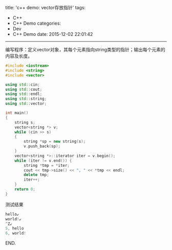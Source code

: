 title: 'c++ demo: vector存放指针'
tags:
  - C++
  - C++ Demo
categories:
  - Dev
  - C++ Demo
date: 2015-12-02 22:01:42
---

编写程序：定义vector对象，其每个元素指向string类型的指针；输出每个元素的内容及长度。

<!-- more -->

```C++
#include <iostream>
#include <string>
#include <vector>

using std::cin;
using std::cout;
using std::endl;
using std::string;
using std::vector;

int main()
{
	string s;
	vector<string *> v;
	while (cin >> s)
	{
		string *sp = new string(s);
		v.push_back(sp);
	}
	vector<string *>::iterator iter = v.begin();
	while (iter != v.end()) {
		string *tmp = *iter;
		cout << tmp->size() << ", " << *tmp << endl;
		delete tmp;
		iter++;
	}
	return 0;
}
```

测试结果

```C++
hello↙
world!↙
^Z↙
5, hello
6, world!
```

END.